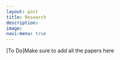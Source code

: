```yaml
---
layout: post
title: Research
description: 
image: 
navi-menu: true
---
```


[To Do]Make sure to add all the papers here